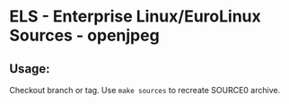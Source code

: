 # ELS - Enterprise Linux/EuroLinux Sources - openjpeg
 
## Usage:
  Checkout branch or tag. Use `make sources` to recreate  SOURCE0 archive.
